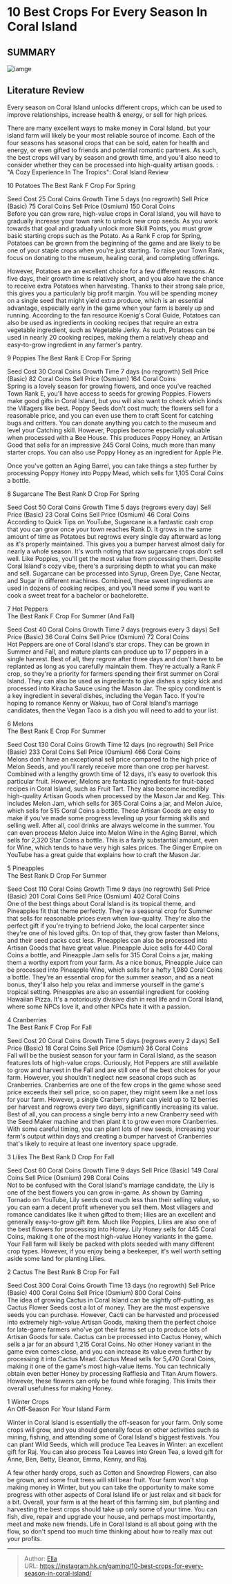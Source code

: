 # 10 Best Crops For Every Season In Coral Island


## SUMMARY 

![iamge](https://static1.srcdn.com/wordpress/wp-content/uploads/2023/12/the-best-crops-for-each-season-in-coral-island.jpg)

## Literature Review

Every season on Coral Island unlocks different crops, which can be used to improve relationships, increase health &amp; energy, or sell for high prices.





There are many excellent ways to make money in Coral Island, but your island farm will likely be your most reliable source of income. Each of the four seasons has seasonal crops that can be sold, eaten for health and energy, or even gifted to friends and potential romantic partners. As such, the best crops will vary by season and growth time, and you&#39;ll also need to consider whether they can be processed into high-quality artisan goods.
 : &#34;A Cozy Experience In The Tropics&#34;: Coral Island Review









 








 10  Potatoes 
The Best Rank F Crop For Spring
        

  Seed Cost   25 Coral Coins    Growth Time   5 days (no regrowth)    Sell Price (Basic)   75 Coral Coins    Sell Price (Osmium)   150 Coral Coins    
Before you can grow rare, high-value crops in Coral Island, you will have to gradually increase your town rank to unlock new crop seeds. As you work towards that goal and gradually unlock more Skill Points, you must grow basic starting crops such as the Potato. As a Rank F crop for Spring, Potatoes can be grown from the beginning of the game and are likely to be one of your staple crops when you&#39;re just starting. 
To raise your Town Rank, focus on donating to the museum, healing coral, and completing offerings. 

However, Potatoes are an excellent choice for a few different reasons. At five days, their growth time is relatively short, and you also have the chance to receive extra Potatoes when harvesting. Thanks to their strong sale price, this gives you a particularly big profit margin. You will be spending money on a single seed that might yield extra produce, which is an essential advantage, especially early in the game when your farm is barely up and running.
According to the fan resource Koenig&#39;s Coral Guide, Potatoes can also be used as ingredients in cooking recipes that require an extra vegetable ingredient, such as Vegetable Jerky. As such, Potatoes can be used in nearly 20 cooking recipes, making them a relatively cheap and easy-to-grow ingredient in any farmer&#39;s pantry. 





 9  Poppies 
The Best Rank E Crop For Spring
        

  Seed Cost   30 Coral Coins    Growth Time   7 days (no regrowth)    Sell Price (Basic)   82 Coral Coins    Sell Price (Osmium)   164 Coral Coins    
Spring is a lovely season for growing flowers, and once you&#39;ve reached Town Rank E, you&#39;ll have access to seeds for growing Poppies. Flowers make good gifts in Coral Island, but you will also want to check which kinds the Villagers like best.
Poppy Seeds don&#39;t cost much; the flowers sell for a reasonable price, and you can even use them to craft Scent for catching bugs and critters. You can donate anything you catch to the museum and level your Catching skill. However, Poppies become especially valuable when processed with a Bee House. This produces Poppy Honey, an Artisan Good that sells for an impressive 245 Coral Coins, much more than many starter crops. 
You can also use Poppy Honey as an ingredient for Apple Pie. 

Once you&#39;ve gotten an Aging Barrel, you can take things a step further by processing Poppy Honey into Poppy Mead, which sells for 1,105 Coral Coins a bottle.





 8  Sugarcane 
The Best Rank D Crop For Spring


  Seed Cost   50 Coral Coins    Growth Time   5 days (regrows every day)    Sell Price (Basic)   23 Coral Coins    Sell Price (Osmium)   46 Coral Coins    
According to Quick Tips on YouTube, Sugarcane is a fantastic cash crop that you can grow once your town reaches Rank D. It grows in the same amount of time as Potatoes but regrows every single day afterward as long as it&#39;s properly maintained. This gives you a bumper harvest almost daily for nearly a whole season. It&#39;s worth noting that raw sugarcane crops don&#39;t sell well. Like Poppies, you&#39;ll get the most value from processing them.
Despite Coral Island&#39;s cozy vibe, there&#39;s a surprising depth to what you can make and sell. Sugarcane can be processed into Syrup, Green Dye, Cane Nectar, and Sugar in different machines. Combined, these sweet ingredients are used in dozens of cooking recipes, and you&#39;ll need some if you want to cook a sweet treat for a bachelor or bachelorette. 





 7  Hot Peppers  
The Best Rank F Crop For Summer (And Fall)
        

  Seed Cost   40 Coral Coins    Growth Time   7 days (regrows every 3 days)    Sell Price (Basic)   36 Coral Coins    Sell Price (Osmium)   72 Coral Coins    
Hot Peppers are one of Coral Island&#39;s star crops. They can be grown in Summer and Fall, and mature plants can produce up to 17 peppers in a single harvest. Best of all, they regrow after three days and don&#39;t have to be replanted as long as you carefully maintain them. They&#39;re actually a Rank F crop, so they&#39;re a priority for farmers spending their first summer on Coral Island.
They can also be used as ingredients to give dishes a spicy kick and processed into Kiracha Sauce using the Mason Jar. The spicy condiment is a key ingredient in several dishes, including the Vegan Taco. If you&#39;re hoping to romance Kenny or Wakuu, two of Coral Island&#39;s marriage candidates, then the Vegan Taco is a dish you will need to add to your list. 





 6  Melons  
The Best Rank E Crop For Summer 


  Seed Cost   130 Coral Coins    Growth Time   12 days (no regrowth)    Sell Price (Basic)   233 Coral Coins    Sell Price (Osmium)   466 Coral Coins    
Melons don&#39;t have an exceptional sell price compared to the high price of Melon Seeds, and you&#39;ll rarely receive more than one crop per harvest. Combined with a lengthy growth time of 12 days, it&#39;s easy to overlook this particular fruit.
However, Melons are fantastic ingredients for fruit-based recipes in Coral Island, such as Fruit Tart. They also become incredibly high-quality Artisan Goods when processed by the Mason Jar and Keg. This includes Melon Jam, which sells for 365 Coral Coins a jar, and Melon Juice, which sells for 515 Coral Coins a bottle.
These Artisan Goods are easy to make if you&#39;ve made some progress leveling up your farming skills and selling well. After all, cool drinks are always welcome in the summer. You can even process Melon Juice into Melon Wine in the Aging Barrel, which sells for 2,320 Star Coins a bottle. This is a fairly substantial amount, even for Wine, which tends to have very high sales prices. 
 The Ginger Empire on YouTube has a great guide that explains how to craft the Mason Jar. 






 5  Pineapples  
The Best Rank D Crop For Summer
        

  Seed Cost   110 Coral Coins    Growth Time   9 days (no regrowth)    Sell Price (Basic)   201 Coral Coins    Sell Price (Osmium)   402 Coral Coins    
One of the best things about Coral Island is its tropical theme, and Pineapples fit that theme perfectly. They&#39;re a seasonal crop for Summer that sells for reasonable prices even when low-quality. They&#39;re also the perfect gift if you&#39;re trying to befriend Joko, the local carpenter since they&#39;re one of his loved gifts. On top of that, they grow faster than Melons, and their seed packs cost less.
Pineapples can also be processed into Artisan Goods that have great value. Pineapple Juice sells for 440 Coral Coins a bottle, and Pineapple Jam sells for 315 Coral Coins a jar, making them a worthy export from your farm.
As a nice bonus, Pineapple Juice can be processed into Pineapple Wine, which sells for a hefty 1,980 Coral Coins a bottle. They&#39;re an essential crop for the summer season, and as a neat bonus, they&#39;ll also help you relax and immerse yourself in the game&#39;s tropical setting.
Pineapples are also an essential ingredient for cooking Hawaiian Pizza. It&#39;s a notoriously divisive dish in real life and in Coral Island, where some NPCs love it, and other NPCs hate it with a passion. 






 4  Cranberries  
The Best Rank F Crop For Fall
        

  Seed Cost   20 Coral Coins    Growth Time   5 days (regrows every 2 days)    Sell Price (Basic)   18 Coral Coins    Sell Price (Osmium)   36 Coral Coins    
Fall will be the busiest season for your farm in Coral Island, as the season features lots of high-value crops. Curiously, Hot Peppers are still available to grow and harvest in the Fall and are still one of the best choices for your farm. However, you shouldn&#39;t neglect new seasonal crops such as Cranberries. 
Cranberries are one of the few crops in the game whose seed price exceeds their sell price, so on paper, they might seem like a net loss for your farm. However, a single Cranberry plant can yield up to 12 berries per harvest and regrows every two days, significantly increasing its value.
Best of all, you can process a single berry into a new Cranberry seed with the Seed Maker machine and then plant it to grow even more Cranberries. With some careful timing, you can plant lots of new seeds, increasing your farm&#39;s output within days and creating a bumper harvest of Cranberries that&#39;s likely to require at least one inventory space upgrade.





 3  Lilies 
The Best Rank D Crop For Fall


  Seed Cost   60 Coral Coins    Growth Time   9 days    Sell Price (Basic)   149 Coral Coins    Sell Price (Osmium)   298 Coral Coins    
Not to be confused with the Coral Island&#39;s marriage candidate, the Lily is one of the best flowers you can grow in-game. As shown by Gaming Tornado on YouTube, Lily seeds cost much less than their selling value, so you can earn a decent profit whenever you sell them. Most villagers and romance candidates like it when gifted to them; lilies are an excellent and generally easy-to-grow gift item.
Much like Poppies, Lilies are also one of the best flowers for processing into Honey. Lily Honey sells for 445 Coral Coins, making it one of the most high-value Honey variants in the game. Your Fall farm will likely be packed with plots seeded with many different crop types. However, if you enjoy being a beekeeper, it&#39;s well worth setting aside some land for planting Lilies. 





 2  Cactus 
The Best Rank B Crop For Fall
        

  Seed Cost   300 Coral Coins    Growth Time   13 days (no regrowth)    Sell Price (Basic)   400 Coral Coins    Sell Price (Osmium)   800 Coral Coins    
The idea of growing Cactus in Coral Island can be slightly off-putting, as Cactus Flower Seeds cost a lot of money. They are the most expensive seeds you can purchase. However, Cacti can be harvested and processed into extremely high-value Artisan Goods, making them the perfect choice for late-game farmers who&#39;ve got their farms set up to produce lots of Artisan Goods for sale.
Cactus can be processed into Cactus Honey, which sells a jar for an absurd 1,215 Coral Coins. No other Honey variant in the game even comes close, and you can increase its value even further by processing it into Cactus Mead. Cactus Mead sells for 5,470 Coral Coins, making it one of the game&#39;s most high-value items. 
You can technically obtain even better Honey by processing Rafflesia and Titan Arum flowers. However, these flowers can only be found while foraging. This limits their overall usefulness for making Honey. 






 1  Winter Crops  
An Off-Season For Your Island Farm
        

Winter in Coral Island is essentially the off-season for your farm. Only some crops will grow, and you should generally focus on other activities such as mining, fishing, and attending some of Coral Island&#39;s biggest festivals. You can plant Wild Seeds, which will produce Tea Leaves in Winter: an excellent gift for Raj. 
You can also process Tea Leaves into Green Tea, a loved gift for Anne, Ben, Betty, Eleanor, Emma, Kenny, and Raj. 

A few other hardy crops, such as Cotton and Snowdrop Flowers, can also be grown, and some fruit trees will still bear fruit. Your farm won&#39;t stop making money in Winter, but you can take the opportunity to make some progress with other aspects of Coral Island life or just relax and sit back for a bit.
Overall, your farm is at the heart of this farming sim, but planting and harvesting the best crops should take up only some of your time. You can fish, dive, repair and upgrade your house, and perhaps most importantly, meet and make new friends. Life in Coral Island is all about going with the flow, so don&#39;t spend too much time thinking about how to really max out your profits.


---

> Author: [Ella](https://instagram.hk.cn/)  
> URL: https://instagram.hk.cn/gaming/10-best-crops-for-every-season-in-coral-island/  

